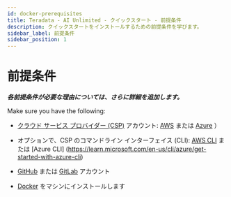 ```yaml
---
id: docker-prerequisites
title: Teradata - AI Unlimited - クイックスタート - 前提条件
description: クイックスタートをインストールするための前提条件を学びます。
sidebar_label: 前提条件
sidebar_position: 1
---
```


# 前提条件

***各前提条件が必要な理由については、さらに詳細を追加します。***

Make sure you have the following: 

- [クラウド サービス プロバイダー (CSP)](/docs/glossary.md#glo-csp) アカウント: [AWS](https://aws.amazon.com) または [Azure](https://azure.microsoft.com) ）

- オプションで、CSP のコマンドライン インターフェイス (CLI): [AWS CLI](https://docs.aws.amazon.com/cli/latest/userguide/cli-chap-getting-started.html) または [Azure CLI] (https://learn.microsoft.com/en-us/cli/azure/get-started-with-azure-cli)

- [GitHub](https://github.com) または [GitLab](https://gitlab.com) アカウント

- [Docker](https://www.docker.com/get-started/) をマシンにインストールします
